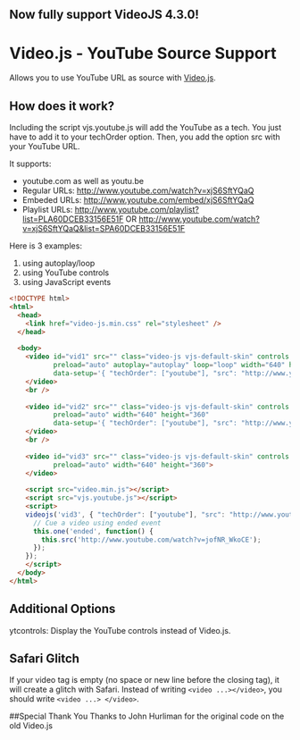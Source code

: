 ## Now fully support VideoJS 4.3.0!

# Video.js - YouTube Source Support
Allows you to use YouTube URL as source with [Video.js](https://github.com/zencoder/video-js/).

## How does it work?
Including the script vjs.youtube.js will add the YouTube as a tech. You just have to add it to your techOrder option. Then, you add the option src with your YouTube URL.

It supports:
- youtube.com as well as youtu.be
- Regular URLs: http://www.youtube.com/watch?v=xjS6SftYQaQ
- Embeded URLs: http://www.youtube.com/embed/xjS6SftYQaQ
- Playlist URLs: http://www.youtube.com/playlist?list=PLA60DCEB33156E51F OR http://www.youtube.com/watch?v=xjS6SftYQaQ&list=SPA60DCEB33156E51F

Here is 3 examples:
1. using autoplay/loop
2. using YouTube controls
3. using JavaScript events

```html
<!DOCTYPE html>
<html>
  <head>
    <link href="video-js.min.css" rel="stylesheet" />
  </head>
  
  <body>
    <video id="vid1" src="" class="video-js vjs-default-skin" controls 
           preload="auto" autoplay="autoplay" loop="loop" width="640" height="360" 
           data-setup='{ "techOrder": ["youtube"], "src": "http://www.youtube.com/watch?v=xjS6SftYQaQ" }'>
    </video>
    <br />
    
    <video id="vid2" src="" class="video-js vjs-default-skin" controls 
           preload="auto" width="640" height="360" 
           data-setup='{ "techOrder": ["youtube"], "src": "http://www.youtube.com/watch?v=xjS6SftYQaQ", "ytcontrols": true }'>
    </video>
    <br />
    
    <video id="vid3" src="" class="video-js vjs-default-skin" controls
           preload="auto" width="640" height="360">
    </video>
    
    <script src="video.min.js"></script>
    <script src="vjs.youtube.js"></script>
    <script>
    videojs('vid3', { "techOrder": ["youtube"], "src": "http://www.youtube.com/watch?v=xjS6SftYQaQ" }).ready(function() {
      // Cue a video using ended event
      this.one('ended', function() {
        this.src('http://www.youtube.com/watch?v=jofNR_WkoCE');
      });
    });
    </script>
  </body>
</html>
```

## Additional Options
ytcontrols: Display the YouTube controls instead of Video.js.

## Safari Glitch
If your video tag is empty (no space or new line before the closing tag), it will create a glitch with Safari. Instead of writing `<video ...></video>`, you should write `<video ...> </video>`.

##Special Thank You
Thanks to John Hurliman for the original code on the old Video.js
